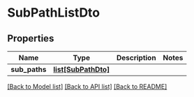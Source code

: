 # SubPathListDto

## Properties
Name | Type | Description | Notes
------------ | ------------- | ------------- | -------------
**sub_paths** | [**list[SubPathDto]**](SubPathDto.md) |  | 

[[Back to Model list]](../README.md#documentation-for-models) [[Back to API list]](../README.md#documentation-for-api-endpoints) [[Back to README]](../README.md)

